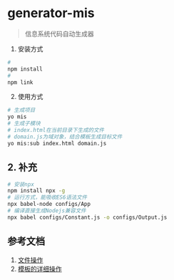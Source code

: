 generator-mis
=============
> 信息系统代码自动生成器

1. 安装方式
```bash
#
npm install
#
npm link
```

2. 使用方式
```bash
# 生成项目
yo mis
# 生成子模块
# index.html在当前目录下生成的文件
# domain.js为域对象，结合模板生成目标文件
yo mis:sub index.html domain.js
```

## 2. 补充
```bash
# 安装npx
npm install npx -g
# 运行方式，能吸收ES6语法文件
npx babel-node configs/App
# 编译直接生成Nodejs兼容文件
npx babel configs/Constant.js -o configs/Output.js
```

## 参考文档
1. [文件操作](https://github.com/sboudrias/mem-fs-editor)
2. [模板的详细操作](http://yeoman.io/authoring/file-system.html)
